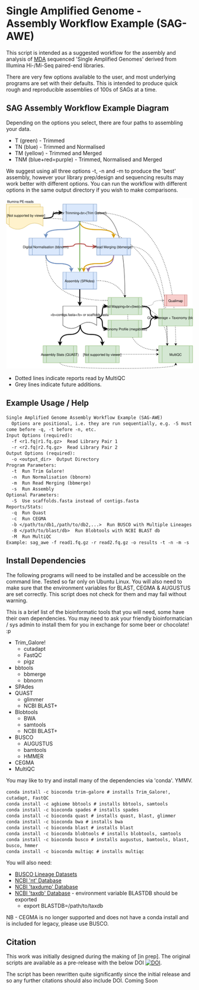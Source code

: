 # Single Amplified Genome - Assembly Workflow Example (SAG-AWE)

This script is intended as a suggested workflow for the assembly and analysis of [MDA](https://en.wikipedia.org/wiki/Multiple_displacement_amplification) sequenced 'Single Amplified Genomes' derived from Illumina Hi-/Mi-Seq paired-end libraries.

There are very few options available to the user, and most underlying programs are set with their defaults. This is intended to produce quick rough and reproducible assemblies of 100s of SAGs at a time.

## SAG Assembly Workflow Example Diagram
Depending on the options you select, there are four paths to assembling your data.

* T (green) - Trimmed
* TN (blue) - Trimmed and Normalised
* TM (yellow) - Trimmed and Merged
* TNM (blue+red=purple) - Trimmed, Normalised and Merged

We suggest using all three options -t, -n and -m to produce the 'best' assembly, however your library prep/design and sequencing results may work better with different options. You can run the workflow with different options in the same output directory if you wish to make comparisons. 

![SAGAWE](https://github.com/guyleonard/sagawe/blob/devel/images/SAGAWE.svg)

* Dotted lines indicate reports read by MultiQC
* Grey lines indicate future additions.

## Example Usage / Help
    Single Amplified Genome Assembly Workflow Example (SAG-AWE)
      Options are positional, i.e. they are run sequentially, e.g. -S must come before -q, -t before -n, etc.
    Input Options (required):
      -f <r1.fq|r1.fq.gz>  Read Library Pair 1
      -r <r2.fq|r2.fq.gz>  Read Library Pair 2
    Output Options (required):
      -o <output_dir>  Output Directory
    Program Parameters:
      -t  Run Trim Galore!
      -n  Run Normalisation (bbnorm)
      -m  Run Read Merging (bbmerge)
      -s  Run Assembly
    Optional Parameters:
      -S  Use scaffolds.fasta instead of contigs.fasta
    Reports/Stats:
      -q  Run Quast
      -c  Run CEGMA
      -b </path/to/db1,/path/to/db2,...>  Run BUSCO with Multiple Lineages
      -B </path/to/blast/db>  Run Blobtools with NCBI BLAST db
      -M  Run MultiQC
    Example: sag_awe -f read1.fq.gz -r read2.fq.gz -o results -t -n -m -s

## Install Dependencies
The following programs will need to be installed and be accessible on the command line. Tested so far only on Ubuntu Linux. You will also need to make sure that the environment variables for BLAST, CEGMA & AUGUSTUS are set correctly. This script does not check for them and may fail without warning.

This is a brief list of the bioinformatic tools that you will need, some have their own dependencies. You may need to ask your friendly bioinformatician / sys admin to install them for you in exchange for some beer or chocolate! :p

* Trim_Galore!
  * cutadapt
  * FastQC
  * pigz
* bbtools
  * bbmerge
  * bbnorm
* SPAdes
* QUAST
  * glimmer
  * NCBI BLAST+
* Blobtools
  * BWA
  * samtools
  * NCBI BLAST+
* BUSCO
  * AUGUSTUS
  * bamtools
  * HMMER
* CEGMA
* MultiQC

You may like to try and install many of the dependencies via 'conda'. YMMV.

    conda install -c bioconda trim-galore # installs Trim_Galore!, cutadapt, FastQC
    conda install -c agbiome bbtools # installs bbtools, samtools
    conda install -c bioconda spades # installs spades
    conda install -c bioconda quast # installs quast, blast, glimmer
    conda install -c bioconda bwa # installs bwa
    conda install -c bioconda blast # installs blast
    conda install -c bioconda blobtools # installs blobtools, samtools
    conda install -c bioconda busco # installs augustus, bamtools, blast, busco, hmmer
    conda install -c bioconda multiqc # installs multiqc

You will also need:
* [BUSCO Lineage Datasets](https://busco.ezlab.org)
* [NCBI 'nt' Database](ftp://ftp.ncbi.nlm.nih.gov/blast/db/)
* [NCBI 'taxdump' Database](ftp://ftp.ncbi.nlm.nih.gov/pub/taxonomy/)
* [NCBI 'taxdb' Database](ftp://ftp.ncbi.nlm.nih.gov/blast/db/) - environment variable BLASTDB should be exported
  * export BLASTDB=/path/to/taxdb

NB - CEGMA is no longer supported and does not have a conda install and is included for legacy, please use BUSCO.

## Citation
This work was initially designed during the making of [in prep]. The original scripts are available as a pre-release with the below DOI [![DOI](https://zenodo.org/badge/DOI/10.5281/zenodo.192677.svg)](https://doi.org/10.5281/zenodo.192677).

The script has been rewritten quite significantly since the initial release and so any further citations should also include DOI.
Coming Soon